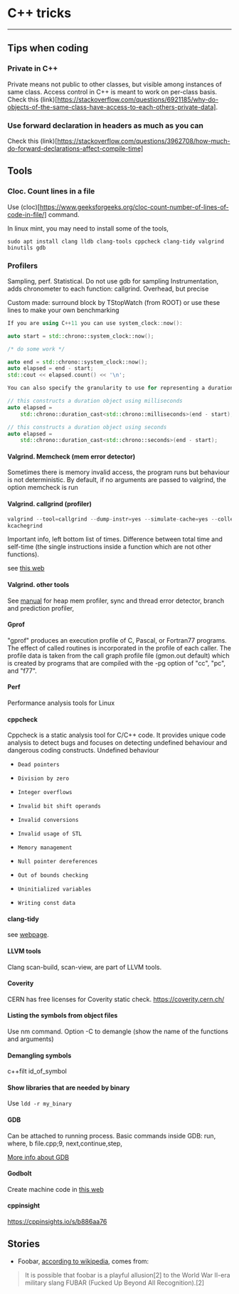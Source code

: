 # C++ tricks
----

## Tips when coding

### Private in C++

Private means not public to other classes, but visible among instances of same class. Access control in C++ is meant to work on per-class basis. Check this (link)[https://stackoverflow.com/questions/6921185/why-do-objects-of-the-same-class-have-access-to-each-others-private-data].

### Use forward declaration in headers as much as you can

Check this (link)[https://stackoverflow.com/questions/3962708/how-much-do-forward-declarations-affect-compile-time]

## Tools

### Cloc. Count lines in a file

Use (cloc)[https://www.geeksforgeeks.org/cloc-count-number-of-lines-of-code-in-file/] command.


In linux mint, you may need to install some of the tools,

```shell
sudo apt install clang lldb clang-tools cppcheck clang-tidy valgrind binutils gdb
```

### Profilers

Sampling, perf. Statistical. Do not use gdb for sampling
Instrumentation, adds chronometer to each function: callgrind. Overhead, but precise

Custom made: surround block by TStopWatch (from ROOT) or use these lines to make your own benchmarking

```cpp
If you are using C++11 you can use system_clock::now():

auto start = std::chrono::system_clock::now();

/* do some work */

auto end = std::chrono::system_clock::now();
auto elapsed = end - start;
std::cout << elapsed.count() << '\n';

You can also specify the granularity to use for representing a duration:

// this constructs a duration object using milliseconds
auto elapsed =
    std::chrono::duration_cast<std::chrono::milliseconds>(end - start);

// this constructs a duration object using seconds
auto elapsed =
    std::chrono::duration_cast<std::chrono::seconds>(end - start);

```

#### Valgrind. Memcheck (mem error detector)

Sometimes there is memory invalid access, the program runs but behaviour is not deterministic. By default, if no arguments are passed to valgrind, the option memcheck is run

#### Valgrind. callgrind (profiler)


```cpp
valgrind --tool=callgrind --dump-instr=yes --simulate-cache=yes --collect-jumps=yes ./hello
kcachegrind
```

Important info, left bottom list of times. Difference between total time and self-time (the single instructions inside a function which are not other functions).


see [this web](https://developer.mantidproject.org/ProfilingWithValgrind.html)

#### Valgrind. other tools

See [manual](https://valgrind.org/docs/manual/manual.html) for heap mem profiler, sync and thread error detector, branch and prediction profiler,

#### Gprof


"gprof" produces an execution profile of C, Pascal, or Fortran77
       programs.  The effect of called routines is incorporated in the profile
       of each caller.  The profile data is taken from the call graph profile
       file (gmon.out default) which is created by programs that are compiled
       with the -pg option of "cc", "pc", and "f77".

#### Perf

 Performance analysis tools for Linux


#### cppcheck

Cppcheck is a static analysis tool for C/C++ code. It provides unique code analysis to detect bugs and focuses on detecting undefined behaviour and dangerous coding constructs.
Undefined behaviour
*     Dead pointers
*     Division by zero
*     Integer overflows
*     Invalid bit shift operands
*     Invalid conversions
*     Invalid usage of STL
*     Memory management
*     Null pointer dereferences
*     Out of bounds checking
*     Uninitialized variables
*     Writing const data

#### clang-tidy

see [webpage](https://clang.llvm.org/extra/clang-tidy/).

#### LLVM tools
Clang scan-build, scan-view, are part of LLVM tools.

#### Coverity

CERN has free licenses for Coverity static check. https://coverity.cern.ch/

#### Listing the symbols from object files

Use nm command. Option -C to demangle (show the name of the functions and arguments)

#### Demangling symbols

c++filt id_of_symbol

#### Show libraries that are needed by binary

Use `ldd -r my_binary`

#### GDB

Can be attached to running process.
Basic commands inside GDB: run, where, b file.cpp;9, next,continue,step,

[More info about GDB](https://sourceware.org/gdb/onlinedocs/gdb/Commands.html#Commands)



#### Godbolt

Create machine code in [this web](https://godbolt.org/)

#### cppinsight

https://cppinsights.io/s/b886aa76


## Stories

* Foobar, [according to wikipedia](https://en.wikipedia.org/wiki/Foobar), comes from:

> It is possible that foobar is a playful allusion[2] to the World War II-era military slang FUBAR (Fucked Up Beyond All Recognition).[2]


